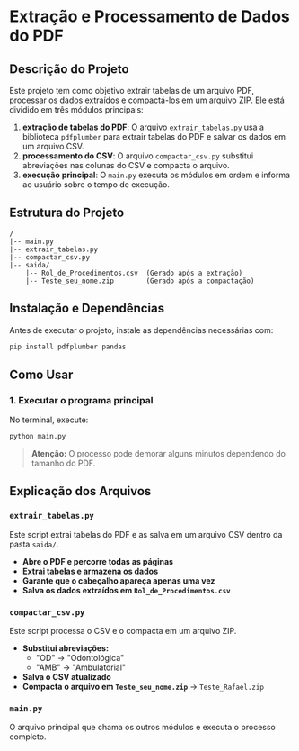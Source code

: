 # Extração e Processamento de Dados do PDF

## Descrição do Projeto
Este projeto tem como objetivo extrair tabelas de um arquivo PDF, processar os dados extraídos e compactá-los em um arquivo ZIP.
Ele está dividido em três módulos principais:

1. **extração de tabelas do PDF**: O arquivo `extrair_tabelas.py` usa a biblioteca `pdfplumber` para extrair tabelas do PDF e salvar os dados em um arquivo CSV.
2. **processamento do CSV**: O arquivo `compactar_csv.py` substitui abreviações nas colunas do CSV e compacta o arquivo.
3. **execução principal**: O `main.py` executa os módulos em ordem e informa ao usuário sobre o tempo de execução.

## Estrutura do Projeto
```
/
|-- main.py
|-- extrair_tabelas.py
|-- compactar_csv.py
|-- saida/
    |-- Rol_de_Procedimentos.csv  (Gerado após a extração)
    |-- Teste_seu_nome.zip        (Gerado após a compactação)
```

## Instalação e Dependências
Antes de executar o projeto, instale as dependências necessárias com:
```bash
pip install pdfplumber pandas
```

## Como Usar

### 1. Executar o programa principal
No terminal, execute:
```bash
python main.py
```
> **Atenção:** O processo pode demorar alguns minutos dependendo do tamanho do PDF.

## Explicação dos Arquivos

### `extrair_tabelas.py`
Este script extrai tabelas do PDF e as salva em um arquivo CSV dentro da pasta `saida/`.
- **Abre o PDF e percorre todas as páginas**
- **Extrai tabelas e armazena os dados**
- **Garante que o cabeçalho apareça apenas uma vez**
- **Salva os dados extraídos em `Rol_de_Procedimentos.csv`**

### `compactar_csv.py`
Este script processa o CSV e o compacta em um arquivo ZIP.
- **Substitui abreviações:**
  - "OD" → "Odontológica"
  - "AMB" → "Ambulatorial"
- **Salva o CSV atualizado**
- **Compacta o arquivo em `Teste_seu_nome.zip`** -> `Teste_Rafael.zip`

### `main.py`
O arquivo principal que chama os outros módulos e executa o processo completo.

